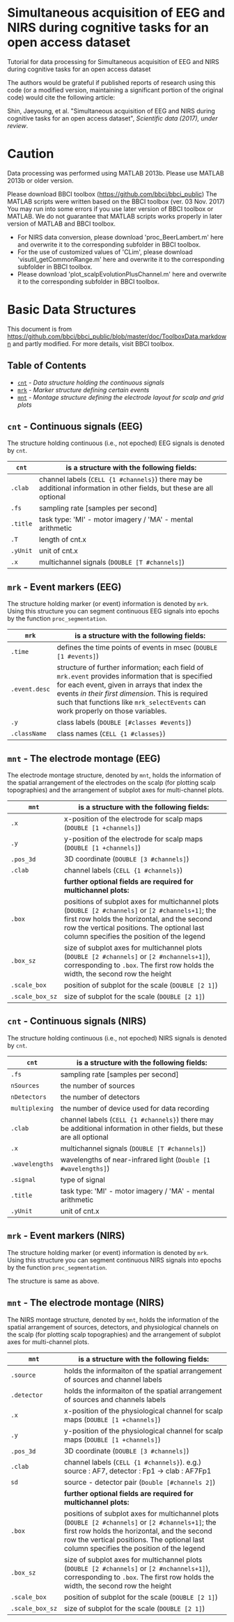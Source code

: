 # Simultaneous acquisition of EEG and NIRS during cognitive tasks for an open access dataset
Tutorial for data processing for Simultaneous acquisition of EEG and NIRS during cognitive tasks for an open access dataset

The authors would be grateful if published reports of research using this code (or a modified version, maintaining a significant portion of the original code) would cite the following article:

Shin, Jaeyoung, et al. "Simultaneous acquisition of EEG and NIRS during cognitive tasks for an open access dataset", _Scientific data (2017), under review_.

# Caution
Data processing was performed using MATLAB 2013b.
Please use MATLAB 2013b or older version. 

Please download BBCI toolbox (https://github.com/bbci/bbci_public)
The MATLAB scripts were written based on the BBCI toolbox (ver. 03 Nov. 2017)
You may run into some errors if you use later version of BBCI toolbox or MATLAB.
We do not guarantee that MATLAB scripts works properly in later version of MATLAB and BBCI toolbox.

- For NIRS data conversion, please download 'proc_BeerLambert.m' here and overwrite it to the corresponding subfolder in BBCI toolbox.
- For the use of customized values of 'CLim', please download 'visutil_getCommonRange.m' here and overwrite it to the corresponding subfolder in BBCI toolbox.
- Please download 'plot_scalpEvolutionPlusChannel.m' here and overwrite it to the corresponding subfolder in BBCI toolbox.

# Basic Data Structures
This document is from https://github.com/bbci/bbci_public/blob/master/doc/ToolboxData.markdown and partly modified.
For more details, visit BBCI toolbox.

## Table of Contents

- [`cnt`](#Cnt) - _Data structure holding the continuous signals_
- [`mrk`](#Mrk) - _Marker structure defining certain events_
- [`mnt`](#Mnt) - _Montage structure defining the electrode layout for scalp and grid plots_

## `cnt` - Continuous signals (EEG) <a id="Cnt"></a>

The structure holding continuous (i.e., not epoched) EEG signals is denoted by `cnt`.

**`cnt`** | **is a structure with the following fields:**
--------- | ---------------------------------------------
`.clab`   |   channel labels (`CELL {1 #channels}`) there may be additional information in other fields, but these are all optional
`.fs`     |   sampling rate [samples per second]
`.title`  |   task type: 'MI' - motor imagery / 'MA' - mental arithmetic
`.T`      |   length of cnt.x
`.yUnit`  |   unit of cnt.x
`.x`      |   multichannel signals (`DOUBLE [T #channels]`)

## `mrk` - Event markers (EEG) <a id="Mrk"></a>

The structure holding marker (or event) information is denoted by `mrk`. Using
this structure you can segment continuous EEG signals into epochs by the
function `proc_segmentation`.

**`mrk`**    | **is a structure with the following fields:**
------------ | ---------------------------------------------
`.time`      | defines the time points of events in msec (`DOUBLE [1 #events]`)
`.event.desc`| structure of further information; each field of `mrk.event` provides information that is specified for each event, given in arrays that index the events _in their first dimension_. This is required such that functions like `mrk_selectEvents` can work properly on those variables.
`.y`         | class labels (`DOUBLE [#classes #events]`)
`.className` | class names (`CELL {1 #classes}`)

## `mnt` - The electrode montage (EEG) <a id="Mnt"></a>

The electrode montage structure, denoted by `mnt`, holds the information of the
spatial arrangement of the electrodes on the scalp (for plotting scalp
topographies) and the arrangement of subplot axes for multi-channel plots.

**`mnt`**       | **is a structure with the following fields:**
--------------- | ---------------------------------------------
`.x`            | x-position of the electrode for scalp maps (`DOUBLE [1 +channels]`)
`.y`            | y-position of the electrode for scalp maps (`DOUBLE [1 +channels]`)
`.pos_3d`       | 3D coordinate (`DOUBLE [3 #channels]`)
`.clab`         | channel labels (`CELL {1 #channels}`)
                | **further optional fields are required for multichannel plots:**
`.box`          | positions of subplot axes for multichannel plots (`DOUBLE [2 #channels]` or `[2 #channels+1]`; the first row holds the horizontal, and the second row the vertical positions. The optional last column specifies the position of the legend
`.box_sz`       | size of subplot axes for multichannel plots (`DOUBLE [2 #channels]` or `[2 #nchannels+1]`), corresponding to `.box`. The first row holds the width, the second row the height
`.scale_box`    | position of subplot for the scale (`DOUBLE [2 1]`)
`.scale_box_sz` | size of subplot for the scale (`DOUBLE [2 1]`)

## `cnt` - Continuous signals (NIRS) <a id="Cnt"></a>

The structure holding continuous (i.e., not epoched) NIRS signals is denoted by `cnt`.

**`cnt`**     | **is a structure with the following fields:**
-----------   | ---------------------------------------------
`.fs`         |   sampling rate [samples per second]
`nSources`    |   the number of sources
`nDetectors`  |   the number of detectors
`multiplexing`|   the number of device used for data recording
`.clab`       |   channel labels (`CELL {1 #channels}`) there may be additional information in other fields, but these are all optional
`.x`          |   multichannel signals (`DOUBLE [T #channels]`)
`.wavelengths`|   wavelengths of near-infrared light (`Double [1 #wavelengths]`)
`.signal`     |   type of signal
`.title`      |   task type: 'MI' - motor imagery / 'MA' - mental arithmetic
`.yUnit`      |   unit of cnt.x

## `mrk` - Event markers (NIRS) <a id="Mrk"></a>

The structure holding marker (or event) information is denoted by `mrk`. Using
this structure you can segment continuous NIRS signals into epochs by the
function `proc_segmentation`.

The structure is same as above.

## `mnt` - The electrode montage (NIRS) <a id="Mnt"></a>

The NIRS montage structure, denoted by `mnt`, holds the information of the
spatial arrangement of sources, detectors, and physiological channels on the scalp (for plotting scalp
topographies) and the arrangement of subplot axes for multi-channel plots.

**`mnt`**  | **is a structure with the following fields:**
---------- | ---------------------------------------------
`.source`  | holds the informaiton of the spatial arrangement of sources and channel labels
`.detector`| holds the informaiton of the spatial arrangement of sources and channels labels
`.x`       | x-position of the physiological channel for scalp maps (`DOUBLE [1 +channels]`)
`.y`       | y-position of the physiological channel for scalp maps (`DOUBLE [1 +channels]`)
`.pos_3d`  | 3D coordinate (`DOUBLE [3 #channels]`)
`.clab`    | channel labels (`CELL {1 #channels}`). e.g.) source : AF7, detector : Fp1 -> clab : AF7Fp1
`sd`       | source - detector pair (`Double [#channels 2]`)             
           | **further optional fields are required for multichannel plots:**
`.box`     | positions of subplot axes for multichannel plots (`DOUBLE [2 #channels]` or `[2 #channels+1]`; the first row holds the horizontal, and the second row the vertical positions. The optional last column specifies the position of the legend
`.box_sz`       | size of subplot axes for multichannel plots (`DOUBLE [2 #channels]` or `[2 #nchannels+1]`), corresponding to `.box`. The first row holds the width, the second row the height
`.scale_box`    | position of subplot for the scale (`DOUBLE [2 1]`)
`.scale_box_sz` | size of subplot for the scale (`DOUBLE [2 1]`)
